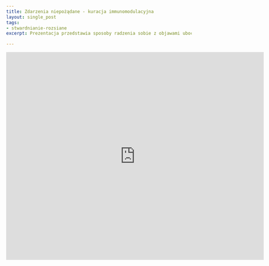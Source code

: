 ```yaml
---
title: Zdarzenia niepożądane - kuracja immunomodulacyjna
layout: single_post
tags:
- stwardnianie-rozsiane
excerpt: Prezentacja przedstawia sposoby radzenia sobie z objawami ubocznymi podczas kuracji immunomodulacyjnej.

---
```



<iframe src='https://onedrive.live.com/embed?cid=822BD344519F07B3&resid=822BD344519F07B3%21120&authkey=AB4AnnXQf9D9Iyo&em=2&wdAr=1.3333333333333333' width='700px' height='565px' frameborder='0'>To jest osadzony dokument pakietu <a target='_blank' href='http://office.com'>Microsoft Office</a> obsługiwany przez aplikację <a target='_blank' href='http://office.com/webapps'>Office Online</a>.</iframe>
